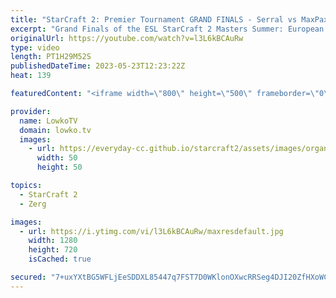 ```yaml
---
title: "StarCraft 2: Premier Tournament GRAND FINALS - Serral vs MaxPax! (Best-of-7)"
excerpt: "Grand Finals of the ESL StarCraft 2 Masters Summer: European regionals. This is a best-of-7 series of top level StarCraft 2 between Serral (Zerg) and MaxPax (Protoss). The number 1 Protoss and Zerg player in the world at the moment. Support my work: https://patreon.com/lowkotv Lowko Merch: https://lowko.shop"
originalUrl: https://youtube.com/watch?v=l3L6kBCAuRw
type: video
length: PT1H29M52S
publishedDateTime: 2023-05-23T12:23:22Z
heat: 139

featuredContent: "<iframe width=\"800\" height=\"500\" frameborder=\"0\" src=\"https://www.youtube.com/embed/l3L6kBCAuRw\" allow=\"accelerometer; autoplay; encrypted-media; gyroscope; picture-in-picture\" allowfullscreen></iframe>"

provider:
  name: LowkoTV
  domain: lowko.tv
  images:
    - url: https://everyday-cc.github.io/starcraft2/assets/images/organizations/lowko.tv-50x50.jpg
      width: 50
      height: 50

topics:
  - StarCraft 2
  - Zerg

images:
  - url: https://i.ytimg.com/vi/l3L6kBCAuRw/maxresdefault.jpg
    width: 1280
    height: 720
    isCached: true

secured: "7+uxYXtBG5WFLjEeSDDXL85447q7FST7D0WKlonOXwcRRSeg4DJI20ZfHXoWC3LuFB9FM9uEnBBGGg5Uz0dMkIhKMxTx6D++0Zo+Oo0b/fNuC8l/60EcRbxURto0fDKlaahYv0IIAIiYpBTC6sbi/62/R7yOWyey3tSHj32zm56TF57CMv5rCGpgIEkLSRMOqrFt8g1ev89MoriTubLJAZ0asv2G0QpibunPpK+B2/YkPPvriZxw74Jb8oBDH4HLlG4nMviHaj5kmsXMyJY2Ggdk8ey6iC54Rt+8Ybcd95RjMp8zO2BFnyIp2NGwashM3LEBMW1drFHMi0JJJBAGt2IHz4UcPfy+TuuXBOOL66m08ox11GMwqbhDa4DJuv+JwtBY+uWvXY8Xs87a+6afnaILvEXfLNunixXTw7Kdr+Bq25d93ocIh9uSepi02gda;f38XdASll23dGevtwnlKvw=="
---
```


